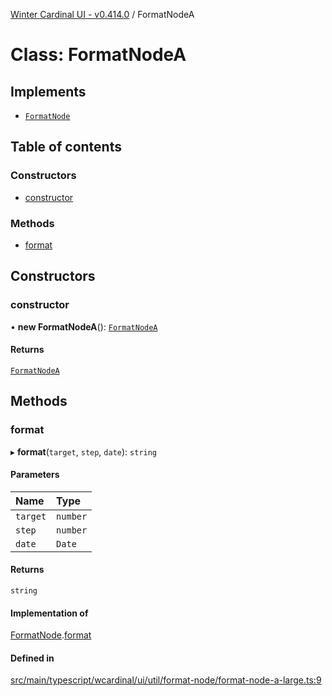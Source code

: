 [Winter Cardinal UI - v0.414.0](../index.md) / FormatNodeA

# Class: FormatNodeA

## Implements

- [`FormatNode`](../interfaces/FormatNode.md)

## Table of contents

### Constructors

- [constructor](FormatNodeA.md#constructor)

### Methods

- [format](FormatNodeA.md#format)

## Constructors

### constructor

• **new FormatNodeA**(): [`FormatNodeA`](FormatNodeA.md)

#### Returns

[`FormatNodeA`](FormatNodeA.md)

## Methods

### format

▸ **format**(`target`, `step`, `date`): `string`

#### Parameters

| Name | Type |
| :------ | :------ |
| `target` | `number` |
| `step` | `number` |
| `date` | `Date` |

#### Returns

`string`

#### Implementation of

[FormatNode](../interfaces/FormatNode.md).[format](../interfaces/FormatNode.md#format)

#### Defined in

[src/main/typescript/wcardinal/ui/util/format-node/format-node-a-large.ts:9](https://github.com/winter-cardinal/winter-cardinal-ui/blob/v0.414.0/src/main/typescript/wcardinal/ui/util/format-node/format-node-a-large.ts#L9)
